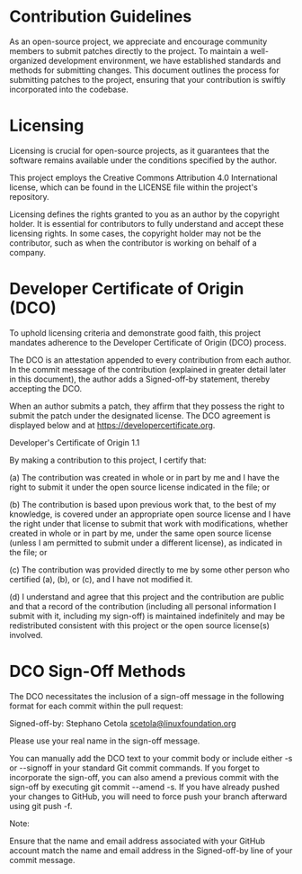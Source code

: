 # Contribution Guidelines

As an open-source project, we appreciate and encourage community members to submit patches directly to the project. To maintain a well-organized development environment, we have established standards and methods for submitting changes. This document outlines the process for submitting patches to the project, ensuring that your contribution is swiftly incorporated into the codebase.

# Licensing

Licensing is crucial for open-source projects, as it guarantees that the software remains available under the conditions specified by the author.

This project employs the Creative Commons Attribution 4.0 International license, which can be found in the LICENSE file within the project's repository.

Licensing defines the rights granted to you as an author by the copyright holder. It is essential for contributors to fully understand and accept these licensing rights. In some cases, the copyright holder may not be the contributor, such as when the contributor is working on behalf of a company.

# Developer Certificate of Origin (DCO)
To uphold licensing criteria and demonstrate good faith, this project mandates adherence to the Developer Certificate of Origin (DCO) process.

The DCO is an attestation appended to every contribution from each author. In the commit message of the contribution (explained in greater detail later in this document), the author adds a Signed-off-by statement, thereby accepting the DCO.

When an author submits a patch, they affirm that they possess the right to submit the patch under the designated license. The DCO agreement is displayed below and at https://developercertificate.org.


Developer's Certificate of Origin 1.1

By making a contribution to this project, I certify that:

(a) The contribution was created in whole or in part by me and I
    have the right to submit it under the open source license
    indicated in the file; or

(b) The contribution is based upon previous work that, to the best
    of my knowledge, is covered under an appropriate open source
    license and I have the right under that license to submit that
    work with modifications, whether created in whole or in part
    by me, under the same open source license (unless I am
    permitted to submit under a different license), as indicated
    in the file; or

(c) The contribution was provided directly to me by some other
    person who certified (a), (b), or (c), and I have not modified
    it.

(d) I understand and agree that this project and the contribution
    are public and that a record of the contribution (including all
    personal information I submit with it, including my sign-off) is
    maintained indefinitely and may be redistributed consistent with
    this project or the open source license(s) involved.

# DCO Sign-Off Methods
The DCO necessitates the inclusion of a sign-off message in the following format for each commit within the pull request:

Signed-off-by: Stephano Cetola <scetola@linuxfoundation.org>

Please use your real name in the sign-off message.

You can manually add the DCO text to your commit body or include either -s or --signoff in your standard Git commit commands. If you forget to incorporate the sign-off, you can also amend a previous commit with the sign-off by executing git commit --amend -s. If you have already pushed your changes to GitHub, you will need to force push your branch afterward using git push -f.

Note:

Ensure that the name and email address associated with your GitHub account match the name and email address in the Signed-off-by line of your commit message.